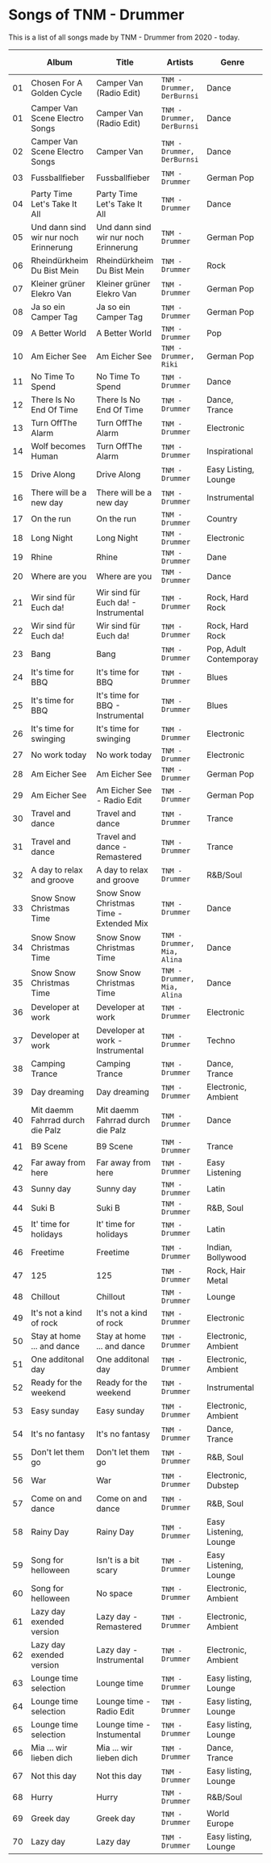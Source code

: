 # Songs of TNM - Drummer

This is a list of all songs made by TNM - Drummer from 2020 - today.

| | Album | Title | Artists | Genre | Language | Release Date |
| --- | --- | --- | --- | --- | --- | --- |
| 01 | Chosen For A Golden Cycle |  Camper Van (Radio Edit)  | `TNM - Drummer, DerBurnsi` | Dance | English | 2024/06/24  |
| 01 | Camper Van Scene Electro Songs  |  Camper Van (Radio Edit)  | `TNM - Drummer, DerBurnsi` | Dance | English | 2024/06/24  |
| 02 | Camper Van Scene Electro Songs  |  Camper Van  | `TNM - Drummer, DerBurnsi` | Dance | English | 2024/06/24  |
| 03 | Fussballfieber | Fussballfieber | `TNM - Drummer` | German Pop | German | 2024/06/15 |
| 04 | Party Time Let's Take It All | Party Time Let's Take It All  | `TNM - Drummer` | Dance | English | 2024/06/07 |
| 05 | Und dann sind wir nur noch Erinnerung | Und dann sind wir nur noch Erinnerung  | `TNM - Drummer` | German Pop | German | 2024/05/17 |
| 06 | Rheindürkheim Du Bist Mein | Rheindürkheim Du Bist Mein   | `TNM - Drummer` | Rock | German | 2024/05/12 |
| 07 | Kleiner grüner Elekro Van | Kleiner grüner Elekro Van   | `TNM - Drummer` | German Pop | German | 2024/04/26 |
| 08 | Ja so ein Camper Tag | Ja so ein Camper Tag   | `TNM - Drummer` | German Pop | German | 2024/04/19 |
| 09 | A Better World | A Better World    | `TNM - Drummer` | Pop | English | 2024/04/19 |
| 10 | Am Eicher See | Am Eicher See     | `TNM - Drummer, Riki` | German Pop | German | 2024/04/19 |
| 11 | No Time To Spend |  No Time To Spend  | `TNM - Drummer` | Dance | Instrumental | 2023/11/10 |
| 12 | There Is No End Of Time |  There Is No End Of Time | `TNM - Drummer` | Dance, Trance | Instrumental | 2023/11/17 |
| 13 | Turn OffThe Alarm |  Turn OffThe Alarm | `TNM - Drummer` | Electronic | Instrumental | 2023/07/28 |
| 14 | Wolf becomes Human |  Turn OffThe Alarm | `TNM - Drummer` | Inspirational | English | 2023/04/07 |
| 15 | Drive Along | Drive Along | `TNM - Drummer` | Easy Listing, Lounge | Instrumental | 2023/03/03 |
| 16 | There will be a new day | There will be a new day | `TNM - Drummer` | Instrumental | Instrumental | 2023/01/31 |
| 17 | On the run |  On the run | `TNM - Drummer` | Country | Instrumental | 2022/12/30 |
| 18 | Long Night |  Long Night  | `TNM - Drummer` | Electronic | Instrumental | 2022/11/30 |
| 19 | Rhine |  Rhine  | `TNM - Drummer` | Dane | Instrumental | 2022/11/04 |
| 20 | Where are you |  Where are you   | `TNM - Drummer` | Dance | Instrumental | 2022/10/03 |
| 21 | Wir sind für Euch da! |  Wir sind für Euch da! - Instrumental   | `TNM - Drummer` | Rock, Hard Rock | Instrumental | 2022/09/10 |
| 22 | Wir sind für Euch da! |  Wir sind für Euch da!  | `TNM - Drummer` | Rock, Hard Rock | German | 2022/09/10 |
| 23 | Bang |  Bang  | `TNM - Drummer` | Pop, Adult Contemporay | English | 2022/07/29 |
| 24 | It's time for BBQ |  It's time for BBQ  | `TNM - Drummer` | Blues | Instrumental | 2022/06/30 |
| 25 | It's time for BBQ |  It's time for BBQ - Instrumental | `TNM - Drummer` | Blues | English | 2022/06/30|
| 26 | It's time for swinging |  It's time for swinging | `TNM - Drummer` | Electronic | English | 2022/06/24 |
| 27 | No work today |  No work today | `TNM - Drummer` | Electronic | English | 2022/05/12 |
| 28 | Am Eicher See |  Am Eicher See | `TNM - Drummer` | German Pop | German | 2022/04/29 |
| 29 | Am Eicher See |  Am Eicher See - Radio Edit | `TNM - Drummer` | German Pop | German | 2022/04/29 |
| 30 | Travel and dance | Travel and dance | `TNM - Drummer` | Trance  | Instrumental | 2022/03/18 |
| 31 | Travel and dance | Travel and dance - Remastered | `TNM - Drummer` | Trance  | Instrumental | 2022/03/18 |
| 32 | A day to relax and groove | A day to relax and groove  | `TNM - Drummer` | R&B/Soul  | Instrumental | 2022/01/14 |
| 33 | Snow Snow Christmas Time | Snow Snow Christmas Time - Extended Mix  | `TNM - Drummer` | Dance  | Instrumental | 2021/12/02 |
| 34 | Snow Snow Christmas Time | Snow Snow Christmas Time  | `TNM - Drummer, Mia, Alina` | Dance  | English | 2021/12/02 |
| 35 | Snow Snow Christmas Time | Snow Snow Christmas Time  | `TNM - Drummer, Mia, Alina` | Dance  | English | 2021/12/02 |
| 36 | Developer at work | Developer at work  | `TNM - Drummer` | Electronic  | English | 2021/10/28 |
| 37 | Developer at work | Developer at work - Instrumental | `TNM - Drummer` | Techno  | Instrumental | 2021/10/22 |
| 38 | Camping Trance | Camping Trance | `TNM - Drummer` | Dance, Trance | Instrumental | 2021/09/24 |
| 39 | Day dreaming | Day dreaming | `TNM - Drummer` | Electronic, Ambient |Instrumental | 2021/08/27 |
| 40 | Mit daemm Fahrrad durch die Palz |  Mit daemm Fahrrad durch die Palz | `TNM - Drummer` | Dance | German | 2021/08/20 |
| 41 | B9 Scene | B9 Scene  | `TNM - Drummer` | Trance | Instrumental | 2021/07/30 |
| 42 | Far away from here | Far away from here  | `TNM - Drummer` | Easy Listening | Instrumental | 2021/07/30 |
| 43 | Sunny day | Sunny day  | `TNM - Drummer` | Latin | English | 2021/07/02 |
| 44 | Suki B |  Suki B | `TNM - Drummer` | R&B, Soul | English | 2021/06/18 |
| 45 | It' time for holidays |  It' time for holidays  | `TNM - Drummer` | Latin | English | 2021/06/04 |
| 46 | Freetime |  Freetime  | `TNM - Drummer` | Indian, Bollywood | Indian | 2021/05/21 |
| 47 | 125 |  125  | `TNM - Drummer` | Rock, Hair Metal | English | 2021/04/30 |
| 48 | Chillout |  Chillout  | `TNM - Drummer` | Lounge | Instrumental | 2021/04/02 |
| 49 | It's not a kind of rock |  It's not a kind of rock  | `TNM - Drummer` | Electronic | Instrumental | 2021/03/05 |
| 50 | Stay at home ... and dance |  Stay at home ... and dance  | `TNM - Drummer` | Electronic, Ambient | Instrumental | 2021/01/15 |
| 51 | One additonal day |  One additonal day  | `TNM - Drummer` | Electronic, Ambient | Instrumental | 2021/01/08 |
| 52 | Ready for the weekend |  Ready for the weekend  | `TNM - Drummer` | Instrumental | Instrumental | 2021/12/25 |
| 53 | Easy sunday |  Easy sunday  | `TNM - Drummer` | Electronic, Ambient | Instrumental | 2020/12/18 |
| 54 | It's no fantasy |  It's no fantasy  | `TNM - Drummer` | Dance, Trance | Instrumental | 2020/12/04 |
| 55 | Don't let them go |  Don't let them go  | `TNM - Drummer` | R&B, Soul | English | 2020/11/27 |
| 56 | War |  War  | `TNM - Drummer` | Electronic, Dubstep | Instrumental | 2020/11/20 |
| 57 | Come on and dance |  Come on and dance  | `TNM - Drummer` | R&B, Soul | English | 2020/11/20 |
| 58 | Rainy Day | Rainy Day  | `TNM - Drummer` | Easy Listening, Lounge | English | 2020/11/13 |
| 59 | Song for helloween | Isn't is a bit scary  | `TNM - Drummer` | Easy Listening, Lounge | Instrumental  | 2020/10/22 |
| 60 | Song for helloween | No space  | `TNM - Drummer` | Electronic, Ambient | Instrumental | 2020/10/22 |
| 61 | Lazy day exended version | Lazy day - Remastered  | `TNM - Drummer` | Electronic, Ambient | English | 2020/10/22 |
| 62 | Lazy day exended version | Lazy day - Instrumental  | `TNM - Drummer` | Electronic, Ambient | English | 2020/10/22 |
| 63 | Lounge time selection | Lounge time  | `TNM - Drummer` | Easy listing, Lounge | English | 2020/10/22 |
| 64 | Lounge time selection | Lounge time - Radio Edit  | `TNM - Drummer` | Easy listing, Lounge | English | 2020/10/22 |
| 65 | Lounge time selection | Lounge time - Instumental  | `TNM - Drummer` | Easy listing, Lounge | Instrumental | 2020/10/22 |
| 66 | Mia ... wir lieben dich | Mia ... wir lieben dich  | `TNM - Drummer` | Dance, Trance | German | 2020/10/02 |
| 67 | Not this day | Not this day  | `TNM - Drummer` | Easy listing, Lounge  | Instrumental | 2020/10/02 |
| 68 | Hurry | Hurry  | `TNM - Drummer` | R&B/Soul  | English | 2020/09/18 |
| 69 | Greek day | Greek day  | `TNM - Drummer` | World Europe  | English | 2020/09/11 |
| 70 | Lazy day | Lazy day  | `TNM - Drummer` | Easy listing, Lounge  | English | 2020/09/11 |
